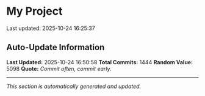# My Project


Last updated: 2025-10-24 16:25:37











































































































































































































































































































































































































































































































































































































































































































































































































































































































































































































































































































































































































































































































































































































































































































































































































































































































































































































































































































## Auto-Update Information

**Last Updated:** 2025-10-24 16:50:58
**Total Commits:** 1444
**Random Value:** 5098
**Quote:** _Commit often, commit early._

---
_This section is automatically generated and updated._
